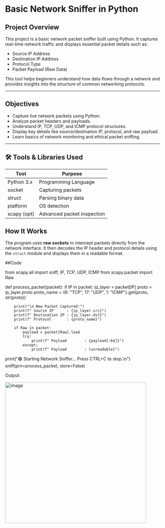 #  Basic Network Sniffer in Python

##  Project Overview

This project is a basic network packet sniffer built using Python. It captures real-time network traffic and displays essential packet details such as:

- Source IP Address  
- Destination IP Address  
- Protocol Type  
- Packet Payload (Raw Data)

This tool helps beginners understand how data flows through a network and provides insights into the structure of common networking protocols.

---

##  Objectives

- Capture live network packets using Python.
- Analyze packet headers and payloads.
- Understand IP, TCP, UDP, and ICMP protocol structures.
- Display key details like source/destination IP, protocol, and raw payload.
- Learn basics of network monitoring and ethical packet sniffing.

---

## 🛠 Tools & Libraries Used

| Tool       | Purpose                    |
|------------|----------------------------|
| Python 3.x | Programming Language       |
| socket     | Capturing packets          |
| struct     | Parsing binary data        |
| platform   | OS detection               |
| scapy (opt)| Advanced packet inspection |

##  How It Works

The program uses **raw sockets** to intercept packets directly from the network interface. It then decodes the IP header and protocol details using the `struct` module and displays them in a readable format.

##Code

from scapy.all import sniff, IP, TCP, UDP, ICMP
from scapy.packet import Raw

def process_packet(packet):
    if IP in packet:
        ip_layer = packet[IP]
        proto = ip_layer.proto
        proto_name = {6: "TCP", 17: "UDP", 1: "ICMP"}.get(proto, str(proto))

        print("\n New Packet Captured:")
        print(f" Source IP      : {ip_layer.src}")
        print(f" Destination IP : {ip_layer.dst}")
        print(f" Protocol       : {proto_name}")

        if Raw in packet:
            payload = packet[Raw].load
            try:
                print(f" Payload        : {payload[:64]}")
            except:
                print(f" Payload        : [unreadable]")

print("🟢 Starting Network Sniffer... Press CTRL+C to stop.\n")
sniff(prn=process_packet, store=False)

Output:


<img width="459" alt="image" src="https://github.com/user-attachments/assets/bbeb8849-4378-48d5-9697-a7b8edc02b83" />



    
            

            
